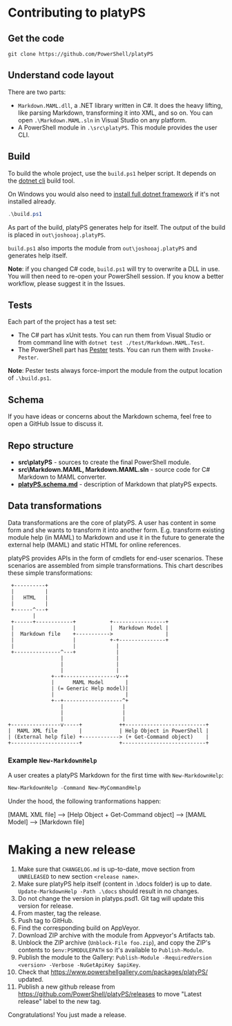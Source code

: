 # Contributing to platyPS

## Get the code

```
git clone https://github.com/PowerShell/platyPS
```

## Understand code layout

There are two parts:

- `Markdown.MAML.dll`, a .NET library written in C#.
  It does the heavy lifting, like parsing Markdown, transforming it into XML, and so on.
  You can open `.\Markdown.MAML.sln` in Visual Studio on any platform.
- A PowerShell module in `.\src\platyPS`.
  This module provides the user CLI.

## Build

To build the whole project, use the `build.ps1` helper script.
It depends on the [dotnet cli](https://docs.microsoft.com/en-us/dotnet/core/tools/) build tool.

On Windows you would also need to [install full dotnet framework](https://docs.microsoft.com/en-us/dotnet/framework/install/guide-for-developers) if it's not installed already.

```powershell
.\build.ps1
```
As part of the build, platyPS generates help for itself.
The output of the build is placed in `out\joshooaj.platyPS`.

`build.ps1` also imports the module from `out\joshooaj.platyPS` and generates help itself.

**Note**: if you changed C# code, `build.ps1` will try to overwrite a DLL in use.
You will then need to re-open your PowerShell session.
If you know a better workflow, please suggest it in the Issues.

## Tests

Each part of the project has a test set:

- The C# part has xUnit tests.
  You can run them from Visual Studio or from command line with `dotnet test ./test/Markdown.MAML.Test`.
- The PowerShell part has [Pester](https://github.com/pester/Pester) tests.
  You can run them with `Invoke-Pester`.

**Note**: Pester tests always force-import the module from the output location of `.\build.ps1`.

## Schema

If you have ideas or concerns about the Markdown schema, feel free to open a GitHub Issue to discuss it.

## Repo structure

- **src\platyPS** - sources to create the final PowerShell module.
- **src\Markdown.MAML, Markdown.MAML.sln** - source code for C# Markdown to MAML converter.
- **[platyPS.schema.md](platyPS.schema.md)** - description of Markdown that platyPS expects.

## Data transformations

Data transformations are the core of platyPS.
A user has content in some form and she wants to transform it into another form.
E.g. transform existing module help (in MAML) to Markdown and use it in the future to generate the external help (MAML) and static HTML for online references.

platyPS provides APIs in the form of cmdlets for end-user scenarios.
These scenarios are assembled from simple transformations.
This chart describes these simple transformations:

```
 +----------+
 |          |
 |   HTML   |
 |          |
 +------^---+
        |
 +------+------------+           +-----------------+
 |                   |           |  Markdown Model |
 |  Markdown file    +----------->                 |
 |                   |           +-+---------------+
 |                   |             |
 +---------------^---+             |
                 |                 |
                 |                 |
                 |                 |
              +--+-----------------v--+
              |      MAML Model       |
              | (= Generic Help model)|
              |                       |
              +--+-------------------^+
                 |                   |
                 |                   |
                 |                   |
+----------------v-----+            ++--------------------------+
|  MAML XML file       |            | Help Object in PowerShell |
| (External help file) +------------> (+ Get-Command object)    |
+----------------------+            +---------------------------+
```

### Example `New-MarkdownHelp`

A user creates a platyPS Markdown for the first time with `New-MarkdownHelp`:

```powershell
New-MarkdownHelp -Command New-MyCommandHelp
```

Under the hood, the following tranformations happen:

[MAML XML file] --> [Help Object + Get-Command object] --> [MAML Model] --> [Markdown file]

# Making a new release

1. Make sure that `CHANGELOG.md` is up-to-date, move section from `UNRELEASED` to new section `<release name>`.
1. Make sure platyPS help itself (content in .\docs folder) is up to date. 
   `Update-MarkdownHelp -Path .\docs` should result in no changes.
1. Do not change the version in platyps.psd1. Git tag will update this version for release.
1. From master, tag the release.
1. Push tag to GitHub.
1. Find the corresponding build on AppVeyor.
1. Download ZIP archive with the module from Appveyor's Artifacts tab.
1. Unblock the ZIP archive (`Unblock-File foo.zip`), and copy the ZIP's contents to `$env:PSMODULEPATH` so it's available to `Publish-Module`.
1. Publish the module to the Gallery: `Publish-Module -RequiredVersion <version> -Verbose -NuGetApiKey $apiKey`.
1. Check that https://www.powershellgallery.com/packages/platyPS/ updated.
1. Publish a new github release from https://github.com/PowerShell/platyPS/releases to move "Latest release" label to the new tag.

Congratulations! You just made a release.

